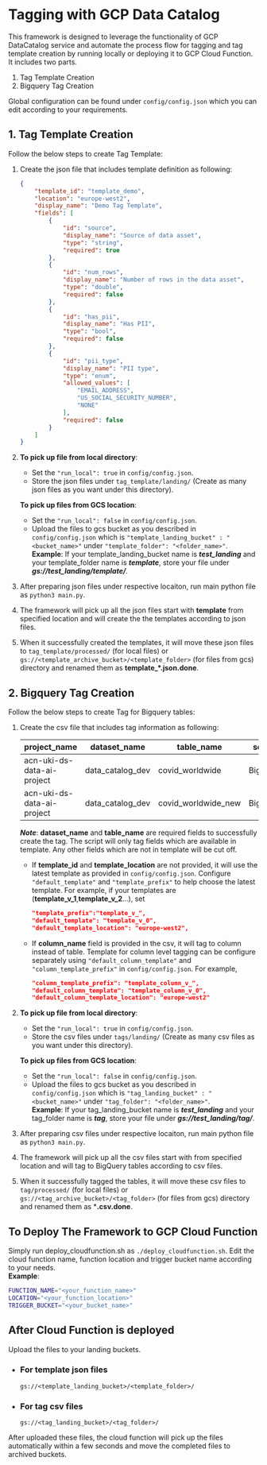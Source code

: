 # Tagging with GCP Data Catalog

This framework is designed to leverage the functionality of GCP DataCatalog service and automate the process flow for tagging and tag template creation by running locally or deploying it to GCP Cloud Function. It includes two parts.

1. Tag Template Creation
2. Bigquery Tag Creation

Global configuration can be found under `config/config.json` which you can edit according to your requirements.

## 1. Tag Template Creation
Follow the below steps to create Tag Template:

1. Create the json file that includes template definition as following:
    ```json
    {
        "template_id": "template_demo",
        "location": "europe-west2",
        "display_name": "Demo Tag Template",
        "fields": [
            {
                "id": "source",
                "display_name": "Source of data asset",
                "type": "string",
                "required": true
            },
            {
                "id": "num_rows",
                "display_name": "Number of rows in the data asset",
                "type": "double",
                "required": false
            },
            {
                "id": "has_pii",
                "display_name": "Has PII",
                "type": "bool",
                "required": false
            },
            {
                "id": "pii_type",
                "display_name": "PII type",
                "type": "enum",
                "allowed_values": [
                    "EMAIL_ADDRESS",
                    "US_SOCIAL_SECURITY_NUMBER",
                    "NONE"
                ],
                "required": false
            }
        ]
    }
    ```
2. **To pick up file from local directory**:
    *   Set the ```"run_local": true``` in `config/config.json`.
    *   Store the json files under `tag_template/landing/` (Create as many json files as you want under this directory).

    **To pick up files from GCS location**:
    *   Set the ```"run_local": false``` in `config/config.json`.
    *   Upload the files to gcs bucket as you described in `config/config.json` which is `"template_landing_bucket" : "<bucket_name>"` under `"template_folder": "<folder_name>"`.\
    **Example**: If your template_landing_bucket name is ***test_landing*** and your template_folder name is ***template***, store your file under ***gs://test_landing/template/***.
3. After preparing json files under respective locaiton, run main python file as ```python3 main.py```.
4. The framework will pick up all the json files start with **template** from specified location and will create the the templates according to json files.
5. When it successfully created the templates, it will move these json files to `tag_template/processed/` (for local files) or `gs://<template_archive_bucket>/<template_folder>` (for files from gcs) directory and renamed them as **template_*.json.done**.
## 2. Bigquery Tag Creation
Follow the below steps to create Tag for Bigquery tables:
1. Create the csv file that includes tag information as following:

    |project_name|dataset_name|table_name|source|num_rows|has_pii|pii_type|template_id|template_location|
    |---|---|---|---|---|---|---|---|---|
    |acn-uki-ds-data-ai-project|data_catalog_dev|covid_worldwide|BigQuery|1000|FALSE||template_demo|europe-west2|
    |acn-uki-ds-data-ai-project|data_catalog_dev|covid_worldwide_new|BigQuery|1000|TRUE|EMAIL_ADDRESS|template_demo|europe-west2|

    ***Note***: **dataset_name** and **table_name** are required fields to successfully create the tag. The script will only tag fields which are available in template. Any other fields which are not in template will be cut off.
    *   If **template_id** and **template_location** are not provided, it will use the latest template as provided in `config/config.json`. Configure `"default_template"` and `"template_prefix"` to help choose the latest template. For example, if your templates are (**template_v_1**,**template_v_2**...), set 
        ```json
        "template_prefix":"template_v_",
        "default_template": "template_v_0",
        "default_template_location": "europe-west2",
        ```
    *   If **column_name** field is provided in the csv, it will tag to column instead of table. Template for column level tagging can be configure separately using `"default_column_template"` and `"column_template_prefix"` in `config/config.json`. For example,
        ```json
        "column_template_prefix": "template_column_v_",
        "default_column_template": "template_column_v_0",
        "default_column_template_location": "europe-west2"
        ```

2.  **To pick up file from local directory**:
    *   Set the ```"run_local": true``` in `config/config.json`.
    *   Store the csv files under `tags/landing/` (Create as many csv files as you want under this directory).

    **To pick up files from GCS location**:
    *   Set the ```"run_local": false``` in `config/config.json`.
    *   Upload the files to gcs bucket as you described in `config/config.json` which is `"tag_landing_bucket" : "<bucket_name>"` under `"tag_folder": "<folder_name>"`.\
    **Example**: If your tag_landing_bucket name is ***test_landing*** and your tag_folder name is ***tag***, store your file under ***gs://test_landing/tag/***.
3. After preparing csv files under respective locaiton, run main python file as ```python3 main.py```.
4. The framework will pick up all the csv files start with from specified location and will tag to BigQuery tables according to csv files.
5. When it successfully tagged the tables, it will move these csv files to `tag/processed/` (for local files) or `gs://<tag_archive_bucket>/<tag_folder>` (for files from gcs) directory and renamed them as ***.csv.done**.

## To Deploy The Framework to GCP Cloud Function
Simply run deploy_cloudfunction.sh as `./deploy_cloudfunction.sh`. Edit the cloud function name, function location and trigger bucket name according to your needs.\
**Example**:
```sh
FUNCTION_NAME="<your_function_name>"
LOCATION="<your_function_location>"
TRIGGER_BUCKET="<your_bucket_name>"
```

## After Cloud Function is deployed
Upload the files to your landing buckets.
*   ### For template json files
    `gs://<template_landing_bucket>/<template_folder>/`
*   ### For tag csv files
    `gs://<tag_landing_bucket>/<tag_folder>/`

After uploaded these files, the cloud function will pick up the files automatically within a few seconds and move the completed files to archived buckets.